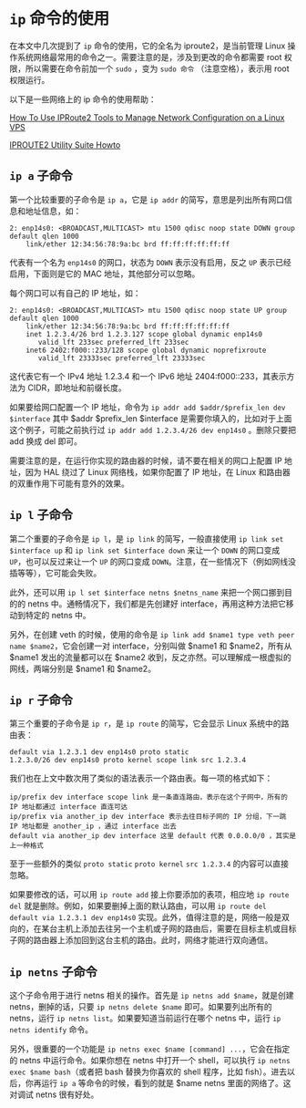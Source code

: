 # `ip` 命令的使用

在本文中几次提到了 `ip` 命令的使用，它的全名为 iproute2，是当前管理 Linux 操作系统网络最常用的命令之一。需要注意的是，涉及到更改的命令都需要 root 权限，所以需要在命令前加一个 `sudo` ，变为 `sudo 命令` （注意空格），表示用 root 权限运行。

以下是一些网络上的 ip 命令的使用帮助：

[How To Use IPRoute2 Tools to Manage Network Configuration on a Linux VPS](https://www.digitalocean.com/community/tutorials/how-to-use-iproute2-tools-to-manage-network-configuration-on-a-linux-vps)

[IPROUTE2 Utility Suite Howto](http://www.policyrouting.com/iproute2.doc.html)

## `ip a` 子命令

第一个比较重要的子命令是 `ip a`，它是 `ip addr` 的简写，意思是列出所有网口信息和地址信息，如：

```text
2: enp14s0: <BROADCAST,MULTICAST> mtu 1500 qdisc noop state DOWN group default qlen 1000
    link/ether 12:34:56:78:9a:bc brd ff:ff:ff:ff:ff:ff
```

代表有一个名为 `enp14s0` 的网口，状态为 `DOWN` 表示没有启用，反之 `UP` 表示已经启用，下面则是它的 MAC 地址，其他部分可以忽略。

每个网口可以有自己的 IP 地址，如：

```text
2: enp14s0: <BROADCAST,MULTICAST> mtu 1500 qdisc noop state UP group default qlen 1000
    link/ether 12:34:56:78:9a:bc brd ff:ff:ff:ff:ff:ff
    inet 1.2.3.4/26 brd 1.2.3.127 scope global dynamic enp14s0
       valid_lft 233sec preferred_lft 233sec
    inet6 2402:f000::233/128 scope global dynamic noprefixroute
       valid_lft 23333sec preferred_lft 23333sec
```

这代表它有一个 IPv4 地址 1.2.3.4 和一个 IPv6 地址 2404:f000::233，其表示方法为 CIDR，即地址和前缀长度。

如果要给网口配置一个 IP 地址，命令为 `ip addr add $addr/$prefix_len dev $interface` 其中 $addr $prefix_len $interface 是需要你填入的，比如对于上面这个例子，可能之前执行过 `ip addr add 1.2.3.4/26 dev enp14s0` 。删除只要把 add 换成 del 即可。

需要注意的是，在运行你实现的路由器的时候，请不要在相关的网口上配置 IP 地址，因为 HAL 绕过了 Linux 网络栈，如果你配置了 IP 地址，在 Linux 和路由器的双重作用下可能有意外的效果。

## `ip l` 子命令

第二个重要的子命令是 `ip l`，是 `ip link` 的简写，一般直接使用 `ip link set $interface up` 和 `ip link set $interface down` 来让一个 `DOWN` 的网口变成 `UP`，也可以反过来让一个 `UP` 的网口变成 `DOWN`。注意，在一些情况下（例如网线没插等等），它可能会失败。

此外，还可以用 `ip l set $interface netns $netns_name` 来把一个网口挪到目的的 netns 中。通畅情况下，我们都是先创建好 interface，再用这种方法把它移动到特定的 netns 中。

另外，在创建 veth 的时候，使用的命令是 `ip link add $name1 type veth peer name $name2`，它会创建一对 interface，分别叫做 $name1 和 $name2，所有从 $name1 发出的流量都可以在 $name2 收到，反之亦然。可以理解成一根虚拟的网线，两端分别是 $name1 和 $name2。

## `ip r` 子命令

第三个重要的子命令是 `ip r`，是 `ip route` 的简写，它会显示 Linux 系统中的路由表：

```text
default via 1.2.3.1 dev enp14s0 proto static
1.2.3.0/26 dev enp14s0 proto kernel scope link src 1.2.3.4
```

我们也在上文中数次用了类似的语法表示一个路由表。每一项的格式如下：

```text
ip/prefix dev interface scope link 是一条直连路由，表示在这个子网中，所有的 IP 地址都通过 interface 直连可达
ip/prefix via another_ip dev interface 表示去往目标子网的 IP 分组，下一跳 IP 地址都是 another_ip ，通过 interface 出去
default via another_ip dev interface 这里 default 代表 0.0.0.0/0 ，其实是上一种格式
```

至于一些额外的类似 `proto static` `proto kernel` `src 1.2.3.4` 的内容可以直接忽略。

如果要修改的话，可以用 `ip route add` 接上你要添加的表项，相应地 `ip route del` 就是删除。例如，如果要删掉上面的默认路由，可以用 `ip route del default via 1.2.3.1 dev enp14s0` 实现。此外，值得注意的是，网络一般是双向的，在某台主机上添加去往另一个主机或子网的路由后，需要在目标主机或目标子网的路由器上添加回到这台主机的路由。此时，网络才能进行双向通信。

## `ip netns` 子命令

这个子命令用于进行 netns 相关的操作。首先是 `ip netns add $name`，就是创建 netns，删掉的话，只要 `ip netns delete $name` 即可。如果要列出所有的 netns，运行 `ip netns list`。如果要知道当前运行在哪个 netns 中，运行 `ip netns identify` 命令。

另外，很重要的一个功能是 `ip netns exec $name [command] ...`，它会在指定的 netns 中运行命令。如果你想在 netns 中打开一个 shell，可以执行 `ip netns exec $name bash`（或者把 bash 替换为你喜欢的 shell 程序，比如 fish）。进去以后，你再运行 `ip a` 等命令的时候，看到的就是 $name netns 里面的网络了。这对调试 netns 很有好处。
